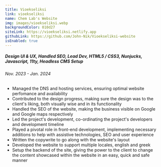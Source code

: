 ```yaml
---
title: Vioekseliksi
link: vioekseliksi
name: Chem Lab's Website
img: images/vioekseliksi.webp
backgroundColor: 010d27
siteLink: https://vioekseliksi.netlify.app
githubLink: https://github.com/John-Nik/Vioekseliksi-website
isEnabled: true
---
```

##### *Design UI & UX, Handled SEO, Lead Dev, HTML5 / CSS3, Nunjucks, Javascript, 11ty, Headless CMS Setup*

###### Nov. 2023 - Jan. 2024

* Managed the DNS and hosting services, ensuring optimal website perfomance and availability
* Contributed to the design progress, making sure the design was to the client's liking, both visually wise and in its functionality
* Handled the SEO of the website, making the business visible on Google and Google maps respectively
* Led the project's development, co-ordinating the project's developers and development timeline
* Played a pivotal role in front-end development, implementing necessary additions to help with assistive technologies, SEO and user experience
* Written the copywrite to go along with the website's layout
* Developed the website to support multiple locales, english and greek
* Setup the backend of the site, giving the power to the client to change the content showcased within the website in an easy, quick and safe manner
